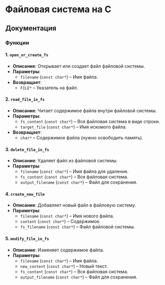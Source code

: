 # Файловая система на C  

## **Документация**  

### **Функции**  

#### **1. `open_or_create_fs`**  
- **Описание**: Открывает или создает файл файловой системы.  
- **Параметры**:  
  - `filename` (`const char*`) – Имя файла.  
- **Возвращает**:  
  - `FILE*` – Указатель на файл.  

#### **2. `read_file_in_fs`**  
- **Описание**: Читает содержимое файла внутри файловой системы.  
- **Параметры**:  
  - `fs_content` (`const char*`) – Вся файловая система в виде строки.  
  - `target_file` (`const char*`) – Имя искомого файла.  
- **Возвращает**:  
  - `char*` – Содержимое файла (нужно освободить память).  

#### **3. `delete_file_in_fs`**  
- **Описание**: Удаляет файл из файловой системы.  
- **Параметры**:  
  - `filename` (`const char*`) – Имя файла для удаления.  
  - `fs_content` (`const char*`) – Вся файловая система.  
  - `output_filename` (`const char*`) – Файл для сохранения.  

#### **4. `create_new_file`**  
- **Описание**: Добавляет новый файл в файловую систему.  
- **Параметры**:  
  - `filename` (`const char*`) – Имя нового файла.  
  - `content` (`const char*`) – Содержимое.  
  - `fs_filename` (`const char*`) – Файл файловой системы.  

#### **5. `modify_file_in_fs`**  
- **Описание**: Изменяет содержимое файла.  
- **Параметры**:  
  - `filename` (`const char*`) – Имя файла.  
  - `new_content` (`const char*`) – Новый текст.  
  - `fs_content` (`const char*`) – Вся файловая система.  
  - `output_filename` (`const char*`) – Файл для сохранения.  
